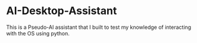 # AI-Desktop-Assistant
This is a Pseudo-AI assistant that I built to test my knowledge of interacting with the OS using python. 
